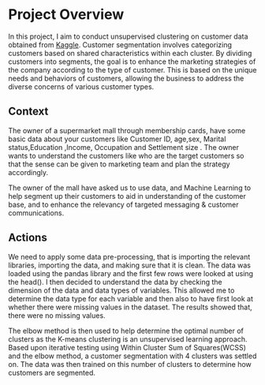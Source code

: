 # Project Overview 
In this project, I aim to conduct unsupervised clustering on customer data obtained from [Kaggle](https://www.kaggle.com/datasets/dev0914sharma/customer-clustering/data).
Customer segmentation involves categorizing customers based on shared characteristics within each cluster. By dividing customers into segments, the goal is to enhance the marketing strategies of the company according to the type of customer. This is based on the unique needs and behaviors of customers, allowing the business to address the diverse concerns of various customer types. 


## Context
The owner of a supermarket mall through membership cards,  have some basic data about your customers like Customer ID, age,sex, Marital status,Education	,Income,	Occupation	and Settlement size . The owner wants to understand the customers like who are the target customers so that the sense can be given to marketing team and plan the strategy accordingly. 

The owner of the mall have asked us to use data, and Machine Learning to help segment up their customers to aid in understanding of the customer base, and to enhance the relevancy of targeted messaging & customer communications.

## Actions

 We need to apply some data pre-processing, that is importing the relevant libraries, importing the data, and making sure that it is clean. The data was loaded using the pandas library and the first few rows were looked at using the head(). I then decided to understand the data by checking the dimension of the data and data types of variables. This allowed me to determine the data type for each variable and then also to have first look at whether there were missing values in the dataset.  The results showed that, there were no missing values. 
 
 
The elbow method is then used to help determine the optimal number of clusters as the K-means clustering is an unsupervised learning approach.
Based upon iterative testing using Within Cluster Sum of Squares(WCSS) and the elbow method, a customer segmentation with 4 clusters was settled on. The data was then trained on this number of clusters to determine how customers are segmented.
